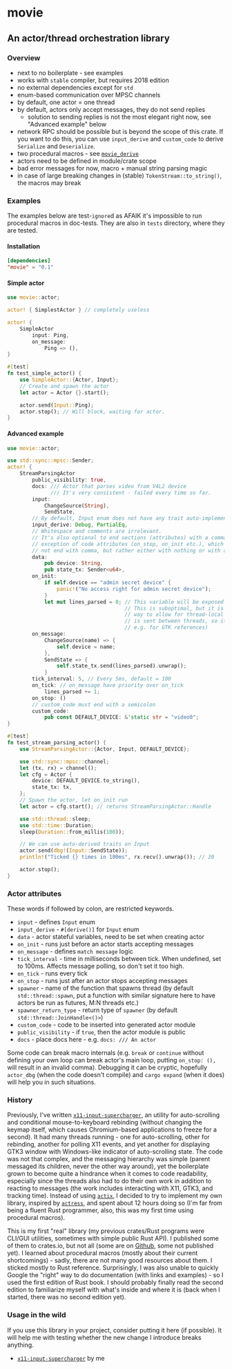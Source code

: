 # movie

## An actor/thread orchestration library

### Overview

- next to no boilerplate - see examples
- works with `stable` compiler, but requires 2018 edition
- no external dependencies except for `std`
- enum-based communication over MPSC channels
- by default, one actor = one thread
- by default, actors only accept messages, they do not send replies
  - solution to sending replies is not the most elegant right now,
    see "Advanced example" below
- network RPC should be possible but is beyond the scope of this crate.
  If you want to do this, you can use `input_derive` and `custom_code` to
  derive `Serialize` and `Deserialize`.
- two procedural macros - see [`movie_derive`](../movie_derive/index.html)
- actors need to be defined in module/crate scope
- bad error messages for now, macro + manual string parsing magic
- in case of large breaking changes in (stable) `TokenStream::to_string()`,
  the macros may break

### Examples

The examples below are test-`ignore`d as AFAIK it's impossible to run procedural
macros in doc-tests. They are also in `tests` directory, where they are tested.

#### Installation

```toml
[dependencies]
"movie" = "0.1"
```

#### Simple actor

```rust
use movie::actor;

actor! { SimplestActor } // completely useless

actor! {
    SimpleActor
        input: Ping,
        on_message:
            Ping => (),
}

#[test]
fn test_simple_actor() {
    use SimpleActor::{Actor, Input};
    // Create and spawn the actor
    let actor = Actor {}.start();

    actor.send(Input::Ping);
    actor.stop(); // Will block, waiting for actor.
}
```

#### Advanced example

```rust
use movie::actor;

use std::sync::mpsc::Sender;
actor! {
    StreamParsingActor
        public_visibility: true,
        docs: /// Actor that parses video from V4L2 device
              /// It's very consistent - failed every time so far.
        input:
            ChangeSource(String),
            SendState,
        // By default, Input enum does not have any trait auto-implemented.
        input_derive: Debug, PartialEq,
        // Whitespace and comments are irrelevant.
        // It's also optional to end sections (attributes) with a comma, with
        // exception of code attributes (on_stop, on_init etc.), which should
        // not end with comma, but rather either with nothing or with a semicolon.
        data:
            pub device: String,
            pub state_tx: Sender<u64>,
        on_init:
            if self.device == "admin secret device" {
                panic!("No access right for admin secret device");
            }
            let mut lines_parsed = 0; // This variable will be exposed to on_message.
                                      // This is suboptimal, but it is the simplest
                                      // way to allow for thread-local variables (`data`
                                      // is sent between threads, so it couldn't be used
                                      // e.g. for GTK references)
        on_message:
            ChangeSource(name) => {
                self.device = name;
            },
            SendState => {
                self.state_tx.send(lines_parsed).unwrap();
            }
        tick_interval: 5, // Every 5ms, default = 100
        on_tick: // on_message have priority over on_tick
            lines_parsed += 1;
        on_stop: ()
        // custom_code must end with a semicolon
        custom_code:
            pub const DEFAULT_DEVICE: &'static str = "video0";
}

#[test]
fn test_stream_parsing_actor() {
    use StreamParsingActor::{Actor, Input, DEFAULT_DEVICE};

    use std::sync::mpsc::channel;
    let (tx, rx) = channel();
    let cfg = Actor {
        device: DEFAULT_DEVICE.to_string(),
        state_tx: tx,
    };
    // Spawn the actor, let on_init run
    let actor = cfg.start(); // returns StreamParsingActor::Handle

    use std::thread::sleep;
    use std::time::Duration;
    sleep(Duration::from_millis(100));

    // We can use auto-derived traits on Input
    actor.send(dbg!(Input::SendState));
    println!("Ticked {} times in 100ms", rx.recv().unwrap()); // 20

    actor.stop();
}
```

### Actor attributes

These words if followed by colon, are restricted keywords.

- `input` - defines `Input` enum
- `input_derive` - `#[derive()]` for `Input` enum
- `data` - actor stateful variables, need to be set when creating actor
- `on_init` - runs just before an actor starts accepting messages
- `on_message` - defines `match message` logic
- `tick_interval` - time in milliseconds between tick. When undefined, set to 100ms.
   Affects message polling, so don't set it too high.
- `on_tick` - runs every tick
- `on_stop` - runs just after an actor stops accepting messages
- `spawner` - name of the function that spawns thread (by default
  `std::thread::spawn`, put a function with similar signature here to have actors be run
  as futures, M:N threads etc.)
- `spawner_return_type` - return type of `spawner` (by default
  `std::thread::JoinHandle<()>`)
- `custom_code` - code to be inserted into generated actor module
- `public_visibility` - if `true`, then the actor module is public
- `docs` - place docs here - e.g. `docs: /// An actor`

Some code can break macro internals (e.g. `break` or `continue` without
defining your own loop can break actor's main loop, putting `on_stop: (),` will result
in an invalid comma). Debugging it can be cryptic, hopefully `actor_dbg` (when the code
doesn't compile) and `cargo expand` (when it does) will help you in such situations.

### History

Previously, I've written [`x11-input-supercharger`], an utility for auto-scrolling
and conditional mouse-to-keyboard rebinding (without changing the keymap itself,
which causes Chromium-based applications to freeze for a second). It had many threads
running - one for auto-scrolling, other for rebinding, another for polling X11
events, and yet another for displaying GTK3 window with Windows-like indicator
of auto-scrolling state. The code was not that complex, and the messaging hierarchy
was simple (parent messaged its children, never the other way around), yet the boilerplate
grown to become quite a hindrance when it comes to code readability, especially since
the threads also had to do their own work in addition to reacting to messages
(the work includes interacting with X11, GTK3, and tracking time). Instead of using
[`actix`], I decided to try to implement my own library, inspired by [`actress`], and
spent about 12 hours doing so (I'm far from being a fluent Rust programmer, also, this
was my first time using procedural macros).

This is my first "real" library (my previous crates/Rust programs were CLI/GUI utilities,
sometimes with simple public Rust API). I published some of them to crates.io, but not all
(some are on [Github], some not published yet). I learned about procedural macros (mostly about
their current shortcomings) - sadly, there are not many good resources about them.
I sticked mostly to Rust reference. Surprisingly, I was also unable to quickly Google the
"right" way to do documentation (with links and examples) - so I used the first edition of Rust
book. I should probably finally read the second edition to familiarize myself with what's
inside and where it is (back when I started, there was no second edition yet).

### Usage in the wild

If you use this library in your project, consider putting it here (if possible). It will
help me with testing whether the new change I introduce breaks anything.

- [`x11-input-supercharger`] by me

[`x11-input-supercharger`]: https://github.com/pzmarzly/x11-input-supercharger
[`actix`]: https://actix.rs
[`actress`]: https://docs.rs/actress/0.1.0/actress
[Github]: https://github.com/pzmarzly
